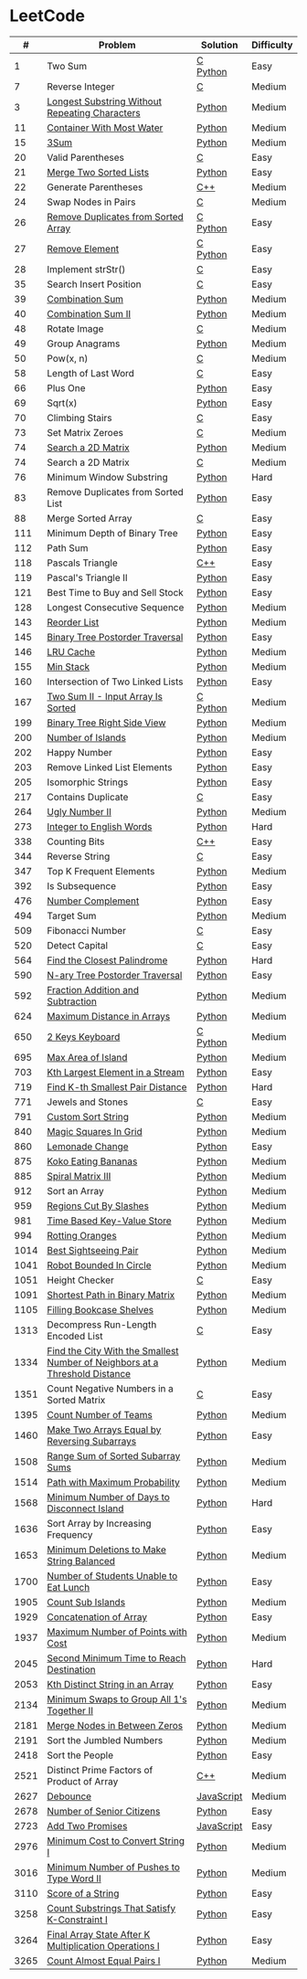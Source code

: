 # LeetCode

| #    | Problem                                                                                                                                                                                               | Solution                                                                                                                                                                                                          | Difficulty |
| ---- | ----------------------------------------------------------------------------------------------------------------------------------------------------------------------------------------------------- | ----------------------------------------------------------------------------------------------------------------------------------------------------------------------------------------------------------------- | ---------- |
| 1    | Two Sum                                                                                                                                                                                               | [C](https://github.com/jinxuan-owyong/leetcode/blob/master/c/0001_TwoSum.c)<br />[Python](https://github.com/jinxuan-owyong/leetcode/blob/master/py/0001_TwoSum.py)                                               | Easy       |
| 7    | Reverse Integer                                                                                                                                                                                       | [C](https://github.com/jinxuan-owyong/leetcode/blob/master/c/0007_ReverseInteger.c)                                                                                                                               | Medium     |
| 3    | [Longest Substring Without Repeating Characters](https://leetcode.com/problems/longest-substring-without-repeating-characters/description/)                                                           | [Python](https://github.com/jinxuan-owyong/leetcode/blob/master/py/0003_LongestSubstringWithoutRepeatingCharacters.py)                                                                                            | Medium     |
| 11   | [Container With Most Water](https://leetcode.com/problems/container-with-most-water/description/)                                                                                                     | [Python](https://github.com/jinxuan-owyong/leetcode/blob/master/py/0011_ContainerWithMostWater.py)                                                                                                                | Medium     |
| 15   | [3Sum](https://leetcode.com/problems/3sum/description/)                                                                                                                                               | [Python](https://github.com/jinxuan-owyong/leetcode/blob/master/py/0015_3Sum.py)                                                                                                                                  | Medium     |
| 20   | Valid Parentheses                                                                                                                                                                                     | [C](https://github.com/jinxuan-owyong/leetcode/blob/master/c/0020_ValidParentheses.c)                                                                                                                             | Easy       |
| 21   | [Merge Two Sorted Lists](https://leetcode.com/problems/merge-two-sorted-lists/description/)                                                                                                           | [Python](https://github.com/jinxuan-owyong/leetcode/blob/master/py/0021_MergeTwoSortedLists.py)                                                                                                                   | Easy       |
| 22   | Generate Parentheses                                                                                                                                                                                  | [C++](https://github.com/jinxuan-owyong/leetcode/blob/master/cpp/0022_GenerateParantheses.cpp)                                                                                                                    | Medium     |
| 24   | Swap Nodes in Pairs                                                                                                                                                                                   | [C](https://github.com/jinxuan-owyong/leetcode/blob/master/c/0024_SwapNodesInPairs.c)                                                                                                                             | Medium     |
| 26   | [Remove Duplicates from Sorted Array](https://leetcode.com/problems/remove-duplicates-from-sorted-array/description/)                                                                                 | [C](https://github.com/jinxuan-owyong/leetcode/blob/master/c/0026_RemoveDuplicatesSortedArray.c)<br />[Python](https://github.com/jinxuan-owyong/leetcode/blob/master/py/0026_RemoveDuplicatesfromSortedArray.py) | Easy       |
| 27   | [Remove Element](https://leetcode.com/problems/remove-element/description/)                                                                                                                           | [C](https://github.com/jinxuan-owyong/leetcode/blob/master/c/0027_RemoveElement.c)<br />[Python](https://github.com/jinxuan-owyong/leetcode/blob/master/py/0027_RemoveElement.py)                                 | Easy       |
| 28   | Implement strStr()                                                                                                                                                                                    | [C](https://github.com/jinxuan-owyong/leetcode/blob/master/c/0028_ImplementStrStr.c)                                                                                                                              | Easy       |
| 35   | Search Insert Position                                                                                                                                                                                | [C](https://github.com/jinxuan-owyong/leetcode/blob/master/c/0035_SearchInsertPosition.c)                                                                                                                         | Easy       |
| 39   | [Combination Sum](https://leetcode.com/problems/combination-sum/description/)                                                                                                                         | [Python](https://github.com/jinxuan-owyong/leetcode/blob/master/py/0039_CombinationSum.py)                                                                                                                        | Medium     |
| 40   | [Combination Sum II](https://leetcode.com/problems/combination-sum-ii/description/)                                                                                                                   | [Python](https://github.com/jinxuan-owyong/leetcode/blob/master/py/0040_CombinationSumII.py)                                                                                                                      | Medium     |
| 48   | Rotate Image                                                                                                                                                                                          | [C](https://github.com/jinxuan-owyong/leetcode/blob/master/c/0048_RotateImage.c)                                                                                                                                  | Medium     |
| 49   | Group Anagrams                                                                                                                                                                                        | [Python](https://github.com/jinxuan-owyong/leetcode/blob/master/py/0049_GroupAnagrams.py)                                                                                                                         | Medium     |
| 50   | Pow(x, n)                                                                                                                                                                                             | [C](https://github.com/jinxuan-owyong/leetcode/blob/master/c/0050_PowXN.c)                                                                                                                                        | Medium     |
| 58   | Length of Last Word                                                                                                                                                                                   | [C](https://github.com/jinxuan-owyong/leetcode/blob/master/c/0058_LengthLastWord.c)                                                                                                                               | Easy       |
| 66   | Plus One                                                                                                                                                                                              | [Python](https://github.com/jinxuan-owyong/leetcode/blob/master/py/0066_PlusOne.py)                                                                                                                               | Easy       |
| 69   | Sqrt(x)                                                                                                                                                                                               | [Python](https://github.com/jinxuan-owyong/leetcode/blob/master/py/0069_Sqrtx.py)                                                                                                                                 | Easy       |
| 70   | Climbing Stairs                                                                                                                                                                                       | [C](https://github.com/jinxuan-owyong/leetcode/blob/master/c/0070_ClimbingStairs.c)                                                                                                                               | Easy       |
| 73   | Set Matrix Zeroes                                                                                                                                                                                     | [C](https://github.com/jinxuan-owyong/leetcode/blob/master/c/0073_SetMatrixZeroes.c)                                                                                                                              | Medium     |
| 74   | [Search a 2D Matrix](https://leetcode.com/problems/search-a-2d-matrix/description/)                                                                                                                   | [Python](https://github.com/jinxuan-owyong/leetcode/blob/master/py/0074_Searcha2DMatrix.py)                                                                                                                       | Medium     |
| 74   | Search a 2D Matrix                                                                                                                                                                                    | [C](https://github.com/jinxuan-owyong/leetcode/blob/master/c/0074_Search2DMatrix.c)                                                                                                                               | Medium     |
| 76   | Minimum Window Substring                                                                                                                                                                              | [Python](https://github.com/jinxuan-owyong/leetcode/blob/master/py/0076_MinimumWindowSubstring.py)                                                                                                                | Hard       |
| 83   | Remove Duplicates from Sorted List                                                                                                                                                                    | [Python](https://github.com/jinxuan-owyong/leetcode/blob/master/py/0083_RemoveDuplicatesfromSortedList.py)                                                                                                        | Easy       |
| 88   | Merge Sorted Array                                                                                                                                                                                    | [C](https://github.com/jinxuan-owyong/leetcode/blob/master/c/0088_MergeSortedArray.c)                                                                                                                             | Easy       |
| 111  | Minimum Depth of Binary Tree                                                                                                                                                                          | [Python](https://github.com/jinxuan-owyong/leetcode/blob/master/py/0111_MinimumDepthofBinaryTree.py)                                                                                                              | Easy       |
| 112  | Path Sum                                                                                                                                                                                              | [Python](https://github.com/jinxuan-owyong/leetcode/blob/master/py/0112_PathSum.py)                                                                                                                               | Easy       |
| 118  | Pascals Triangle                                                                                                                                                                                      | [C++](https://github.com/jinxuan-owyong/leetcode/blob/master/cpp/0118_PascalsTriangle.cpp)                                                                                                                        | Easy       |
| 119  | Pascal's Triangle II                                                                                                                                                                                  | [Python](https://github.com/jinxuan-owyong/leetcode/blob/master/py/0119_PascalsTriangleII.py)                                                                                                                     | Easy       |
| 121  | Best Time to Buy and Sell Stock                                                                                                                                                                       | [Python](https://github.com/jinxuan-owyong/leetcode/blob/master/py/0121_BestTimetoBuyandSellStock.py)                                                                                                             | Easy       |
| 128  | Longest Consecutive Sequence                                                                                                                                                                          | [Python](https://github.com/jinxuan-owyong/leetcode/blob/master/py/0128_LongestConsecutiveSequence.py)                                                                                                            | Medium     |
| 143  | [Reorder List](https://leetcode.com/problems/reorder-list/description/)                                                                                                                               | [Python](https://github.com/jinxuan-owyong/leetcode/blob/master/py/0143_ReorderList.py)                                                                                                                           | Medium     |
| 145  | [Binary Tree Postorder Traversal](https://leetcode.com/problems/binary-tree-postorder-traversal/description/)                                                                                         | [Python](https://github.com/jinxuan-owyong/leetcode/blob/master/py/0145_BinaryTreePostorderTraversal.py)                                                                                                          | Easy       |
| 146  | [LRU Cache](https://leetcode.com/problems/lru-cache/description/)                                                                                                                                     | [Python](https://github.com/jinxuan-owyong/leetcode/blob/master/py/0146_LRUCache.py)                                                                                                                              | Medium     |
| 155  | [Min Stack](https://leetcode.com/problems/min-stack/description/)                                                                                                                                     | [Python](https://github.com/jinxuan-owyong/leetcode/blob/master/py/0155_MinStack.py)                                                                                                                              | Medium     |
| 160  | Intersection of Two Linked Lists                                                                                                                                                                      | [Python](https://github.com/jinxuan-owyong/leetcode/blob/master/py/0160_IntersectionofTwoLinkedLists.py)                                                                                                          | Easy       |
| 167  | [Two Sum II - Input Array Is Sorted](https://leetcode.com/problems/two-sum-ii-input-array-is-sorted/description/)                                                                                     | [C](https://github.com/jinxuan-owyong/leetcode/blob/master/c/0167_TwoSumII.c)<br />[Python](https://github.com/jinxuan-owyong/leetcode/blob/master/py/0167_TwoSumIIInputArrayIsSorted.py)                         | Medium     |
| 199  | [Binary Tree Right Side View](https://leetcode.com/problems/binary-tree-right-side-view/description/)                                                                                                 | [Python](https://github.com/jinxuan-owyong/leetcode/blob/master/py/0199_BinaryTreeRightSideView.py)                                                                                                               | Medium     |
| 200  | [Number of Islands](https://leetcode.com/problems/number-of-islands/description/)                                                                                                                     | [Python](https://github.com/jinxuan-owyong/leetcode/blob/master/py/0200_NumberofIslands.py)                                                                                                                       | Medium     |
| 202  | Happy Number                                                                                                                                                                                          | [Python](https://github.com/jinxuan-owyong/leetcode/blob/master/py/0202_HappyNumber.py)                                                                                                                           | Easy       |
| 203  | Remove Linked List Elements                                                                                                                                                                           | [Python](https://github.com/jinxuan-owyong/leetcode/blob/master/py/0203_RemoveLinkedListElements.py)                                                                                                              | Easy       |
| 205  | Isomorphic Strings                                                                                                                                                                                    | [Python](https://github.com/jinxuan-owyong/leetcode/blob/master/py/0205_IsomorphicStrings.py)                                                                                                                     | Easy       |
| 217  | Contains Duplicate                                                                                                                                                                                    | [C](https://github.com/jinxuan-owyong/leetcode/blob/master/c/0217_ContainsDuplicate.c)                                                                                                                            | Easy       |
| 264  | [Ugly Number II](https://leetcode.com/problems/ugly-number-ii/description/)                                                                                                                           | [Python](https://github.com/jinxuan-owyong/leetcode/blob/master/py/0264_UglyNumberII.py)                                                                                                                          | Medium     |
| 273  | [Integer to English Words](https://leetcode.com/problems/integer-to-english-words/description/)                                                                                                       | [Python](https://github.com/jinxuan-owyong/leetcode/blob/master/py/0273_IntegertoEnglishWords.py)                                                                                                                 | Hard       |
| 338  | Counting Bits                                                                                                                                                                                         | [C++](https://github.com/jinxuan-owyong/leetcode/blob/master/cpp/0338_CountingBits.cpp)                                                                                                                           | Easy       |
| 344  | Reverse String                                                                                                                                                                                        | [C](https://github.com/jinxuan-owyong/leetcode/blob/master/c/0344_ReverseString.c)                                                                                                                                | Easy       |
| 347  | Top K Frequent Elements                                                                                                                                                                               | [Python](https://github.com/jinxuan-owyong/leetcode/blob/master/py/0347_TopKFrequentElements.py)                                                                                                                  | Medium     |
| 392  | Is Subsequence                                                                                                                                                                                        | [Python](https://github.com/jinxuan-owyong/leetcode/blob/master/py/0392_IsSubsequence.py)                                                                                                                         | Easy       |
| 476  | [Number Complement](https://leetcode.com/problems/number-complement/description/)                                                                                                                     | [Python](https://github.com/jinxuan-owyong/leetcode/blob/master/py/0476_NumberComplement.py)                                                                                                                      | Easy       |
| 494  | Target Sum                                                                                                                                                                                            | [Python](https://github.com/jinxuan-owyong/leetcode/blob/master/py/0494_TargetSum.py)                                                                                                                             | Medium     |
| 509  | Fibonacci Number                                                                                                                                                                                      | [C](https://github.com/jinxuan-owyong/leetcode/blob/master/c/0509_FibonacciNumber.c)                                                                                                                              | Easy       |
| 520  | Detect Capital                                                                                                                                                                                        | [C](https://github.com/jinxuan-owyong/leetcode/blob/master/c/0520_DetectCapital.c)                                                                                                                                | Easy       |
| 564  | [Find the Closest Palindrome](https://leetcode.com/problems/find-the-closest-palindrome/description/)                                                                                                 | [Python](https://github.com/jinxuan-owyong/leetcode/blob/master/py/0564_FindtheClosestPalindrome.py)                                                                                                              | Hard       |
| 590  | [N-ary Tree Postorder Traversal](https://leetcode.com/problems/n-ary-tree-postorder-traversal/description/)                                                                                           | [Python](https://github.com/jinxuan-owyong/leetcode/blob/master/py/0590_NaryTreePostorderTraversal.py)                                                                                                            | Easy       |
| 592  | [Fraction Addition and Subtraction](https://leetcode.com/problems/fraction-addition-and-subtraction/description/)                                                                                     | [Python](https://github.com/jinxuan-owyong/leetcode/blob/master/py/0592_FractionAdditionandSubtraction.py)                                                                                                        | Medium     |
| 624  | [Maximum Distance in Arrays](https://leetcode.com/problems/maximum-distance-in-arrays/description/)                                                                                                   | [Python](https://github.com/jinxuan-owyong/leetcode/blob/master/py/0624_MaximumDistanceinArrays.py)                                                                                                               | Medium     |
| 650  | [2 Keys Keyboard](https://leetcode.com/problems/2-keys-keyboard/description/)                                                                                                                         | [C](https://github.com/jinxuan-owyong/leetcode/blob/master/c/0650_2KeysKeyboard.c)<br />[Python](https://github.com/jinxuan-owyong/leetcode/blob/master/py/0650_2KeysKeyboard.py)                                 | Medium     |
| 695  | [Max Area of Island](https://leetcode.com/problems/max-area-of-island/description/)                                                                                                                   | [Python](https://github.com/jinxuan-owyong/leetcode/blob/master/py/0695_MaxAreaofIsland.py)                                                                                                                       | Medium     |
| 703  | [Kth Largest Element in a Stream](https://leetcode.com/problems/kth-largest-element-in-a-stream/description/)                                                                                         | [Python](https://github.com/jinxuan-owyong/leetcode/blob/master/py/0703_KthLargestElementinaStream.py)                                                                                                            | Easy       |
| 719  | [Find K-th Smallest Pair Distance](https://leetcode.com/problems/find-k-th-smallest-pair-distance/description/)                                                                                        | [Python](https://github.com/jinxuan-owyong/leetcode/blob/master/py/0719_FindKthSmallestPairDistance.py)                                                                                                           | Hard       |
| 771  | Jewels and Stones                                                                                                                                                                                     | [C](https://github.com/jinxuan-owyong/leetcode/blob/master/c/0771_JewelsStones.c)                                                                                                                                 | Easy       |
| 791  | [Custom Sort String](https://leetcode.com/problems/custom-sort-string/description/)                                                                                                                   | [Python](https://github.com/jinxuan-owyong/leetcode/blob/master/py/0791_CustomSortString.py)                                                                                                                      | Medium     |
| 840  | [Magic Squares In Grid](https://leetcode.com/problems/magic-squares-in-grid/description/)                                                                                                             | [Python](https://github.com/jinxuan-owyong/leetcode/blob/master/py/0840_MagicSquaresInGrid.py)                                                                                                                    | Medium     |
| 860  | [Lemonade Change](https://leetcode.com/problems/lemonade-change/description/)                                                                                                                         | [Python](https://github.com/jinxuan-owyong/leetcode/blob/master/py/0860_LemonadeChange.py)                                                                                                                        | Easy       |
| 875  | [Koko Eating Bananas](https://leetcode.com/problems/koko-eating-bananas/description/)                                                                                                                 | [Python](https://github.com/jinxuan-owyong/leetcode/blob/master/py/0875_KokoEatingBananas.py)                                                                                                                     | Medium     |
| 885  | [Spiral Matrix III](https://leetcode.com/problems/spiral-matrix-iii/description/)                                                                                                                     | [Python](https://github.com/jinxuan-owyong/leetcode/blob/master/py/0885_SpiralMatrixIII.py)                                                                                                                       | Medium     |
| 912  | Sort an Array                                                                                                                                                                                         | [Python](https://github.com/jinxuan-owyong/leetcode/blob/master/py/0912_SortanArray.py)                                                                                                                           | Medium     |
| 959  | [Regions Cut By Slashes](https://leetcode.com/problems/regions-cut-by-slashes/description/)                                                                                                           | [Python](https://github.com/jinxuan-owyong/leetcode/blob/master/py/0959_RegionsCutBySlashes.py)                                                                                                                   | Medium     |
| 981  | [Time Based Key-Value Store](https://leetcode.com/problems/time-based-key-value-store/description/)                                                                                                    | [Python](https://github.com/jinxuan-owyong/leetcode/blob/master/py/0981_TimeBasedKeyValueStore.py)                                                                                                                | Medium     |
| 994  | [Rotting Oranges](https://leetcode.com/problems/rotting-oranges/description/)                                                                                                                         | [Python](https://github.com/jinxuan-owyong/leetcode/blob/master/py/0994_RottingOranges.py)                                                                                                                        | Medium     |
| 1014 | [Best Sightseeing Pair](https://leetcode.com/problems/best-sightseeing-pair/description/)                                                                                                             | [Python](https://github.com/jinxuan-owyong/leetcode/blob/master/py/1014_BestSightseeingPair.py)                                                                                                                   | Medium     |
| 1041 | [Robot Bounded In Circle](https://leetcode.com/problems/robot-bounded-in-circle/description/)                                                                                                         | [Python](https://github.com/jinxuan-owyong/leetcode/blob/master/py/1041_RobotBoundedInCircle.py)                                                                                                                  | Medium     |
| 1051 | Height Checker                                                                                                                                                                                        | [C](https://github.com/jinxuan-owyong/leetcode/blob/master/c/1051_HeightChecker.c)                                                                                                                                | Easy       |
| 1091 | [Shortest Path in Binary Matrix](https://leetcode.com/problems/shortest-path-in-binary-matrix/description/)                                                                                           | [Python](https://github.com/jinxuan-owyong/leetcode/blob/master/py/1091_ShortestPathinBinaryMatrix.py)                                                                                                            | Medium     |
| 1105 | [Filling Bookcase Shelves](https://leetcode.com/problems/filling-bookcase-shelves/description/)                                                                                                       | [Python](https://github.com/jinxuan-owyong/leetcode/blob/master/py/1105_FillingBookcaseShelves.py)                                                                                                                | Medium     |
| 1313 | Decompress Run-Length Encoded List                                                                                                                                                                    | [C](https://github.com/jinxuan-owyong/leetcode/blob/master/c/1313_DecompressRLEList.c)                                                                                                                            | Easy       |
| 1334 | [Find the City With the Smallest Number of Neighbors at a Threshold Distance](https://leetcode.com/problems/find-the-city-with-the-smallest-number-of-neighbors-at-a-threshold-distance/description/) | [Python](https://github.com/jinxuan-owyong/leetcode/blob/master/py/1334_FindtheCityWiththeSmallestNumberofNeighborsataThresholdDistance.py)                                                                       | Medium     |
| 1351 | Count Negative Numbers in a Sorted Matrix                                                                                                                                                             | [C](https://github.com/jinxuan-owyong/leetcode/blob/master/c/1351_CountNegativeSortedMatrix.c)                                                                                                                    | Easy       |
| 1395 | [Count Number of Teams](https://leetcode.com/problems/count-number-of-teams/description/)                                                                                                             | [Python](https://github.com/jinxuan-owyong/leetcode/blob/master/py/1395_CountNumberofTeams.py)                                                                                                                    | Medium     |
| 1460 | [Make Two Arrays Equal by Reversing Subarrays](https://leetcode.com/problems/make-two-arrays-equal-by-reversing-subarrays/description/)                                                               | [Python](https://github.com/jinxuan-owyong/leetcode/blob/master/py/1460_MakeTwoArraysEqualbyReversingSubarrays.py)                                                                                                | Easy       |
| 1508 | [Range Sum of Sorted Subarray Sums](https://leetcode.com/problems/range-sum-of-sorted-subarray-sums/description/)                                                                                     | [Python](https://github.com/jinxuan-owyong/leetcode/blob/master/py/1508_RangeSumofSortedSubarraySums.py)                                                                                                          | Medium     |
| 1514 | [Path with Maximum Probability](https://leetcode.com/problems/path-with-maximum-probability/description/)                                                                                             | [Python](https://github.com/jinxuan-owyong/leetcode/blob/master/py/1514_PathwithMaximumProbability.py)                                                                                                            | Medium     |
| 1568 | [Minimum Number of Days to Disconnect Island](https://leetcode.com/problems/minimum-number-of-days-to-disconnect-island/description/)                                                                 | [Python](https://github.com/jinxuan-owyong/leetcode/blob/master/py/1568_MinimumNumberofDaystoDisconnectIsland.py)                                                                                                 | Hard       |
| 1636 | Sort Array by Increasing Frequency                                                                                                                                                                    | [Python](https://github.com/jinxuan-owyong/leetcode/blob/master/py/1636_SortArraybyIncreasingFrequency.py)                                                                                                        | Easy       |
| 1653 | [Minimum Deletions to Make String Balanced](https://leetcode.com/problems/minimum-deletions-to-make-string-balanced/description/)                                                                     | [Python](https://github.com/jinxuan-owyong/leetcode/blob/master/py/1653_MinimumDeletionstoMakeStringBalanced.py)                                                                                                  | Medium     |
| 1700 | [Number of Students Unable to Eat Lunch](https://leetcode.com/problems/number-of-students-unable-to-eat-lunch/description/)                                                                           | [Python](https://github.com/jinxuan-owyong/leetcode/blob/master/py/1700_NumberofStudentsUnabletoEatLunch.py)                                                                                                      | Easy       |
| 1905 | [Count Sub Islands](https://leetcode.com/problems/count-sub-islands/description/)                                                                                                                     | [Python](https://github.com/jinxuan-owyong/leetcode/blob/master/py/1905_CountSubIslands.py)                                                                                                                       | Medium     |
| 1929 | [Concatenation of Array](https://leetcode.com/problems/concatenation-of-array/description/)                                                                                                           | [Python](https://github.com/jinxuan-owyong/leetcode/blob/master/py/1929_ConcatenationofArray.py)                                                                                                                  | Easy       |
| 1937 | [Maximum Number of Points with Cost](https://leetcode.com/problems/maximum-number-of-points-with-cost/description/)                                                                                   | [Python](https://github.com/jinxuan-owyong/leetcode/blob/master/py/1937_MaximumNumberofPointswithCost.py)                                                                                                         | Medium     |
| 2045 | [Second Minimum Time to Reach Destination](https://leetcode.com/problems/second-minimum-time-to-reach-destination/description/)                                                                       | [Python](https://github.com/jinxuan-owyong/leetcode/blob/master/py/2045_SecondMinimumTimetoReachDestination.py)                                                                                                   | Hard       |
| 2053 | [Kth Distinct String in an Array](https://leetcode.com/problems/kth-distinct-string-in-an-array/description/)                                                                                         | [Python](https://github.com/jinxuan-owyong/leetcode/blob/master/py/2053_KthDistinctStringinanArray.py)                                                                                                            | Easy       |
| 2134 | [Minimum Swaps to Group All 1's Together II](https://leetcode.com/problems/minimum-swaps-to-group-all-1s-together-ii/description/)                                                                    | [Python](https://github.com/jinxuan-owyong/leetcode/blob/master/py/2134_MinimumSwapstoGroupAll1sTogetherII.py)                                                                                                    | Medium     |
| 2181 | [Merge Nodes in Between Zeros](https://leetcode.com/problems/merge-nodes-in-between-zeros/description/)                                                                                               | [Python](https://github.com/jinxuan-owyong/leetcode/blob/master/py/2181_MergeNodesinBetweenZeros.py)                                                                                                              | Medium     |
| 2191 | Sort the Jumbled Numbers                                                                                                                                                                              | [Python](https://github.com/jinxuan-owyong/leetcode/blob/master/py/2191_SorttheJumbledNumbers.py)                                                                                                                 | Medium     |
| 2418 | Sort the People                                                                                                                                                                                       | [Python](https://github.com/jinxuan-owyong/leetcode/blob/master/py/2418_SortthePeople.py)                                                                                                                         | Easy       |
| 2521 | Distinct Prime Factors of Product of Array                                                                                                                                                            | [C++](https://github.com/jinxuan-owyong/leetcode/blob/master/cpp/2521_DistinctPrimeFactorsofProductofArray.cpp)                                                                                                   | Medium     |
| 2627 | [Debounce](https://leetcode.com/problems/debounce/description/)                                                                                                                                       | [JavaScript](https://github.com/jinxuan-owyong/leetcode/blob/master/js/2627_Debounce.js)                                                                                                                          | Medium     |
| 2678 | [Number of Senior Citizens](https://leetcode.com/problems/number-of-senior-citizens/description/)                                                                                                     | [Python](https://github.com/jinxuan-owyong/leetcode/blob/master/py/2678_NumberofSeniorCitizens.py)                                                                                                                | Easy       |
| 2723 | [Add Two Promises](https://leetcode.com/problems/add-two-promises/description/)                                                                                                                       | [JavaScript](https://github.com/jinxuan-owyong/leetcode/blob/master/js/2723_AddTwoPromises.js)                                                                                                                    | Easy       |
| 2976 | [Minimum Cost to Convert String I](https://leetcode.com/problems/minimum-cost-to-convert-string-i/description/)                                                                                       | [Python](https://github.com/jinxuan-owyong/leetcode/blob/master/py/2976_MinimumCosttoConvertStringI.py)                                                                                                           | Medium     |
| 3016 | [Minimum Number of Pushes to Type Word II](https://leetcode.com/problems/minimum-number-of-pushes-to-type-word-ii/description/)                                                                       | [Python](https://github.com/jinxuan-owyong/leetcode/blob/master/py/3016_MinimumNumberofPushestoTypeWordII.py)                                                                                                     | Medium     |
| 3110 | [Score of a String](https://leetcode.com/problems/score-of-a-string/description/)                                                                                                                     | [Python](https://github.com/jinxuan-owyong/leetcode/blob/master/py/3110_ScoreofaString.py)                                                                                                                        | Easy       |
| 3258 | [Count Substrings That Satisfy K-Constraint I](https://leetcode.com/problems/count-substrings-that-satisfy-k-constraint-i/description/)                                                               | [Python](https://github.com/jinxuan-owyong/leetcode/blob/master/py/3258_CountSubstringsThatSatisfyKConstraintI.py)                                                                                                | Easy       |
| 3264 | [Final Array State After K Multiplication Operations I](https://leetcode.com/problems/final-array-state-after-k-multiplication-operations-i/description/)                                             | [Python](https://github.com/jinxuan-owyong/leetcode/blob/master/py/3264_FinalArrayStateAfterKMultiplicationOperationsI.py)                                                                                        | Easy       |
| 3265 | [Count Almost Equal Pairs I](https://leetcode.com/problems/count-almost-equal-pairs-i/description/)                                                                                                   | [Python](https://github.com/jinxuan-owyong/leetcode/blob/master/py/3265_CountAlmostEqualPairsI.py)                                                                                                                | Medium     |
